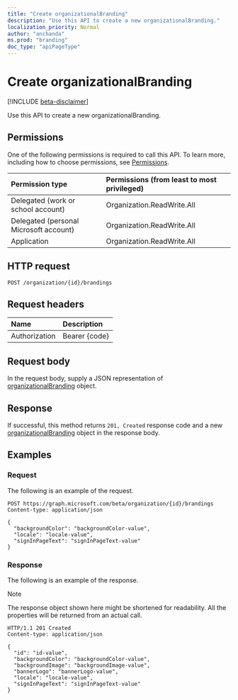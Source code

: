 ```yaml
---
title: "Create organizationalBranding"
description: "Use this API to create a new organizationalBranding."
localization_priority: Normal
author: "anchanda"
ms.prod: "branding"
doc_type: "apiPageType"
---
```


# Create organizationalBranding

[!INCLUDE [beta-disclaimer](../../includes/beta-disclaimer.md)]

Use this API to create a new organizationalBranding.

## Permissions

One of the following permissions is required to call this API. To learn more, including how to choose permissions, see [Permissions](/graph/permissions-reference).

| Permission type                        | Permissions (from least to most privileged) |
|:---------------------------------------|:--------------------------------------------|
| Delegated (work or school account)     | Organization.ReadWrite.All |
| Delegated (personal Microsoft account) | Organization.ReadWrite.All |
| Application                            | Organization.ReadWrite.All |

## HTTP request

<!-- { "blockType": "ignored" } -->

```http
POST /organization/{id}/brandings
```

## Request headers

| Name          | Description   |
|:--------------|:--------------|
| Authorization | Bearer {code} |

## Request body

In the request body, supply a JSON representation of [organizationalBranding](../resources/organizationalbranding.md) object.

## Response

If successful, this method returns `201, Created` response code and a new [organizationalBranding](../resources/organizationalbranding.md) object in the response body.

## Examples

### Request

The following is an example of the request.
<!-- {
  "blockType": "request",
  "name": "create_organizationalbranding_from_organization"
}-->

```http
POST https://graph.microsoft.com/beta/organization/{id}/brandings
Content-type: application/json

{
  "backgroundColor": "backgroundColor-value",
  "locale": "locale-value",
  "signInPageText": "signInPageText-value"
}
```

### Response

The following is an example of the response.

> [!NOTE]
> The response object shown here might be shortened for readability. All the properties will be returned from an actual call.

<!-- {
  "blockType": "response",
  "truncated": true,
  "@odata.type": "microsoft.graph.organizationalBranding"
} -->

```http
HTTP/1.1 201 Created
Content-type: application/json

{
  "id": "id-value",
  "backgroundColor": "backgroundColor-value",
  "backgroundImage": "backgroundImage-value",
  "bannerLogo": "bannerLogo-value",
  "locale": "locale-value",
  "signInPageText": "signInPageText-value"
}
```

<!-- uuid: 16cd6b66-4b1a-43a1-adaf-3a886856ed98
2019-02-04 14:57:30 UTC -->
<!-- {
  "type": "#page.annotation",
  "description": "Create organizationalBranding",
  "keywords": "",
  "section": "documentation",
  "tocPath": ""
}-->
